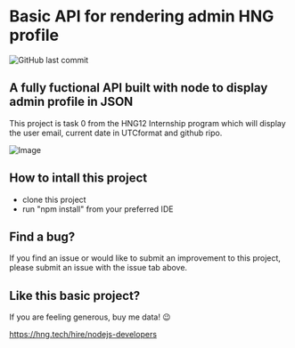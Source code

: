 # Basic API for rendering admin HNG profile
![GitHub last commit](https://img.shields.io/github/last-commit/abodiamhe/back-end-task-0)

## A fully fuctional API built with node to display admin profile in JSON

This project is task 0 from the HNG12 Internship program which will display the user email, current date in UTCformat and github ripo.

![Image](https://github.com/user-attachments/assets/a792b285-ece5-4307-ae13-3ba707228a47)

## How to intall this project 
* clone this project
* run "npm install" from your preferred IDE

## Find a bug?
If you find an issue or would like to submit an improvement to this project, please submit an issue with the issue tab above.

## Like this basic project?
If you are feeling generous, buy me data! 😉



https://hng.tech/hire/nodejs-developers
